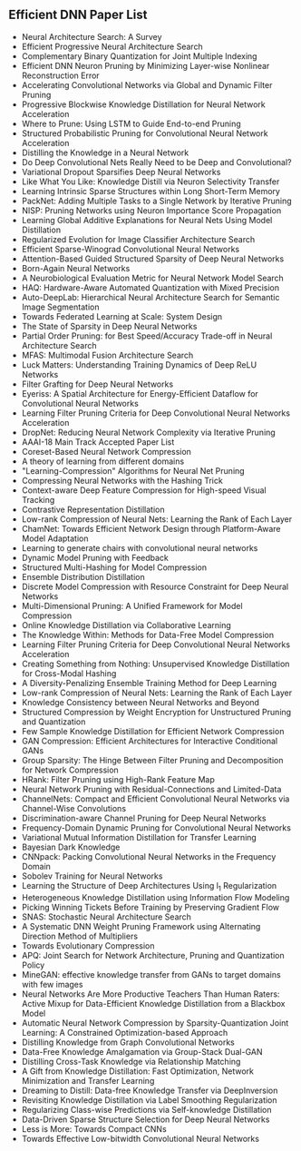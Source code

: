 <h2> Efficient DNN Paper List </h2>



<ul>

                             

 <li><a target="_blank" href="https://github.com/manjunath5496/Efficient-DNN-Paper-List/blob/master/dnn(1).pdf" style="text-decoration:none;">Neural Architecture Search: A Survey</a></li>

 <li><a target="_blank" href="https://github.com/manjunath5496/Efficient-DNN-Paper-List/blob/master/dnn(2).pdf" style="text-decoration:none;">Efficient Progressive Neural Architecture Search</a></li>

<li><a target="_blank" href="https://github.com/manjunath5496/Efficient-DNN-Paper-List/blob/master/dnn(3).pdf" style="text-decoration:none;">Complementary Binary Quantization for Joint Multiple Indexing</a></li>
 <li><a target="_blank" href="https://github.com/manjunath5496/Efficient-DNN-Paper-List/blob/master/dnn(4).pdf" style="text-decoration:none;">Efficient DNN Neuron Pruning by Minimizing Layer-wise Nonlinear Reconstruction Error</a></li>                              
<li><a target="_blank" href="https://github.com/manjunath5496/Efficient-DNN-Paper-List/blob/master/dnn(5).pdf" style="text-decoration:none;">Accelerating Convolutional Networks via Global and Dynamic Filter Pruning</a></li>
<li><a target="_blank" href="https://github.com/manjunath5496/Efficient-DNN-Paper-List/blob/master/dnn(6).pdf" style="text-decoration:none;">Progressive Blockwise Knowledge Distillation for Neural Network Acceleration</a></li>
 <li><a target="_blank" href="https://github.com/manjunath5496/Efficient-DNN-Paper-List/blob/master/dnn(7).pdf" style="text-decoration:none;">Where to Prune: Using LSTM to Guide End-to-end Pruning</a></li>

 <li><a target="_blank" href="https://github.com/manjunath5496/Efficient-DNN-Paper-List/blob/master/dnn(8).pdf" style="text-decoration:none;"> Structured Probabilistic Pruning for Convolutional Neural Network Acceleration </a></li>
   <li><a target="_blank" href="https://github.com/manjunath5496/Efficient-DNN-Paper-List/blob/master/dnn(9).pdf" style="text-decoration:none;">Distilling the Knowledge in a Neural Network</a></li>
  
   
 <li><a target="_blank" href="https://github.com/manjunath5496/Efficient-DNN-Paper-List/blob/master/dnn(10).pdf" style="text-decoration:none;">Do Deep Convolutional Nets Really Need to be Deep and Convolutional?</a></li>                              
<li><a target="_blank" href="https://github.com/manjunath5496/Efficient-DNN-Paper-List/blob/master/dnn(11).pdf" style="text-decoration:none;">Variational Dropout Sparsifies Deep Neural Networks</a></li>
<li><a target="_blank" href="https://github.com/manjunath5496/Efficient-DNN-Paper-List/blob/master/dnn(12).pdf" style="text-decoration:none;">Like What You Like: Knowledge Distill via Neuron Selectivity Transfer</a></li>
<li><a target="_blank" href="https://github.com/manjunath5496/Efficient-DNN-Paper-List/blob/master/dnn(13).pdf" style="text-decoration:none;">Learning Intrinsic Sparse Structures within Long Short-Term Memory</a></li>

<li><a target="_blank" href="https://github.com/manjunath5496/Efficient-DNN-Paper-List/blob/master/dnn(14).pdf" style="text-decoration:none;">PackNet: Adding Multiple Tasks to a Single Network by Iterative Pruning</a></li>
                              
<li><a target="_blank" href="https://github.com/manjunath5496/Efficient-DNN-Paper-List/blob/master/dnn(15).pdf" style="text-decoration:none;">NISP: Pruning Networks using Neuron Importance Score Propagation</a></li>

<li><a target="_blank" href="https://github.com/manjunath5496/Efficient-DNN-Paper-List/blob/master/dnn(16).pdf" style="text-decoration:none;">Learning Global Additive Explanations for Neural Nets Using Model Distillation</a></li>

  <li><a target="_blank" href="https://github.com/manjunath5496/Efficient-DNN-Paper-List/blob/master/dnn(17).pdf" style="text-decoration:none;">Regularized Evolution for Image Classifier Architecture Search</a></li>   
  
<li><a target="_blank" href="https://github.com/manjunath5496/Efficient-DNN-Paper-List/blob/master/dnn(18).pdf" style="text-decoration:none;">Efficient Sparse-Winograd Convolutional Neural Networks</a></li> 

  
<li><a target="_blank" href="https://github.com/manjunath5496/Efficient-DNN-Paper-List/blob/master/dnn(19).pdf" style="text-decoration:none;">Attention-Based Guided Structured Sparsity of Deep Neural Networks</a></li> 

<li><a target="_blank" href="https://github.com/manjunath5496/Efficient-DNN-Paper-List/blob/master/dnn(20).pdf" style="text-decoration:none;">Born-Again Neural Networks</a></li>

<li><a target="_blank" href="https://github.com/manjunath5496/Efficient-DNN-Paper-List/blob/master/dnn(21).pdf" style="text-decoration:none;">A Neurobiological Evaluation Metric for Neural Network Model Search</a></li>
<li><a target="_blank" href="https://github.com/manjunath5496/Efficient-DNN-Paper-List/blob/master/dnn(22).pdf" style="text-decoration:none;">HAQ: Hardware-Aware Automated Quantization with Mixed Precision</a></li> 
 <li><a target="_blank" href="https://github.com/manjunath5496/Efficient-DNN-Paper-List/blob/master/dnn(23).pdf" style="text-decoration:none;">Auto-DeepLab:
Hierarchical Neural Architecture Search for Semantic Image Segmentation</a></li> 
 

   <li><a target="_blank" href="https://github.com/manjunath5496/Efficient-DNN-Paper-List/blob/master/dnn(24).pdf" style="text-decoration:none;">Towards Federated Learning at Scale: System Design</a></li>
 
   <li><a target="_blank" href="https://github.com/manjunath5496/Efficient-DNN-Paper-List/blob/master/dnn(25).pdf" style="text-decoration:none;">The State of Sparsity in Deep Neural Networks</a></li>                              
 <li><a target="_blank" href="https://github.com/manjunath5496/Efficient-DNN-Paper-List/blob/master/dnn(26).pdf" style="text-decoration:none;">Partial Order Pruning: for Best Speed/Accuracy Trade-off in Neural Architecture Search</a></li>
 <li><a target="_blank" href="https://github.com/manjunath5496/Efficient-DNN-Paper-List/blob/master/dnn(27).pdf" style="text-decoration:none;">MFAS: Multimodal Fusion Architecture Search</a></li>
   
 
   <li><a target="_blank" href="https://github.com/manjunath5496/Efficient-DNN-Paper-List/blob/master/dnn(28).pdf" style="text-decoration:none;">Luck Matters: Understanding Training Dynamics of Deep ReLU Networks</a></li>
 
   <li><a target="_blank" href="https://github.com/manjunath5496/Efficient-DNN-Paper-List/blob/master/dnn(29).pdf" style="text-decoration:none;">Filter Grafting for Deep Neural Networks </a></li>                              

  <li><a target="_blank" href="https://github.com/manjunath5496/Efficient-DNN-Paper-List/blob/master/dnn(30).pdf" style="text-decoration:none;">Eyeriss: A Spatial Architecture for Energy-Efficient Dataflow for Convolutional Neural Networks</a></li>
 
   <li><a target="_blank" href="https://github.com/manjunath5496/Efficient-DNN-Paper-List/blob/master/dnn(31).pdf" style="text-decoration:none;">Learning Filter Pruning Criteria
for Deep Convolutional Neural Networks Acceleration</a></li> 
    <li><a target="_blank" href="https://github.com/manjunath5496/Efficient-DNN-Paper-List/blob/master/dnn(32).pdf" style="text-decoration:none;">DropNet: Reducing Neural Network Complexity via Iterative Pruning</a></li> 

   <li><a target="_blank" href="https://github.com/manjunath5496/Efficient-DNN-Paper-List/blob/master/dnn(33).pdf" style="text-decoration:none;">AAAI-18 Main Track Accepted Paper List</a></li>                              

  <li><a target="_blank" href="https://github.com/manjunath5496/Efficient-DNN-Paper-List/blob/master/dnn(34).pdf" style="text-decoration:none;">Coreset-Based Neural Network Compression</a></li> 
 
  <li><a target="_blank" href="https://github.com/manjunath5496/Efficient-DNN-Paper-List/blob/master/dnn(35).pdf" style="text-decoration:none;">A theory of learning from different domains</a></li> 

  <li><a target="_blank" href="https://github.com/manjunath5496/Efficient-DNN-Paper-List/blob/master/dnn(36).pdf" style="text-decoration:none;">"Learning-Compression" Algorithms for Neural Net Pruning</a></li> 
 
<li><a target="_blank" href="https://github.com/manjunath5496/Efficient-DNN-Paper-List/blob/master/dnn(37).pdf" style="text-decoration:none;">Compressing Neural Networks with the Hashing Trick</a></li>
 <li><a target="_blank" href="https://github.com/manjunath5496/Efficient-DNN-Paper-List/blob/master/dnn(38).pdf" style="text-decoration:none;">Context-aware Deep Feature Compression for High-speed Visual Tracking</a></li>
<li><a target="_blank" href="https://github.com/manjunath5496/Efficient-DNN-Paper-List/blob/master/dnn(39).pdf" style="text-decoration:none;">Contrastive Representation Distillation</a></li>
 <li><a target="_blank" href="https://github.com/manjunath5496/Efficient-DNN-Paper-List/blob/master/dnn(40).pdf" style="text-decoration:none;">Low-rank Compression of Neural Nets: Learning the Rank of Each Layer</a></li>                              
<li><a target="_blank" href="https://github.com/manjunath5496/Efficient-DNN-Paper-List/blob/master/dnn(41).pdf" style="text-decoration:none;">ChamNet: Towards Efficient Network Design through Platform-Aware Model Adaptation</a></li>
<li><a target="_blank" href="https://github.com/manjunath5496/Efficient-DNN-Paper-List/blob/master/dnn(42).pdf" style="text-decoration:none;">Learning to generate chairs with convolutional neural networks</a></li>
 
  <li><a target="_blank" href="https://github.com/manjunath5496/Efficient-DNN-Paper-List/blob/master/dnn(43).pdf" style="text-decoration:none;">Dynamic Model Pruning with Feedback</a></li>
 <li><a target="_blank" href="https://github.com/manjunath5496/Efficient-DNN-Paper-List/blob/master/dnn(44).pdf" style="text-decoration:none;">Structured Multi-Hashing for Model Compression</a></li>
   <li><a target="_blank" href="https://github.com/manjunath5496/Efficient-DNN-Paper-List/blob/master/dnn(45).pdf" style="text-decoration:none;">Ensemble Distribution Distillation</a></li>  
   
<li><a target="_blank" href="https://github.com/manjunath5496/Efficient-DNN-Paper-List/blob/master/dnn(46).pdf" style="text-decoration:none;">Discrete Model Compression with Resource Constraint for Deep Neural Networks</a></li> 
                             
<li><a target="_blank" href="https://github.com/manjunath5496/Efficient-DNN-Paper-List/blob/master/dnn(47).pdf" style="text-decoration:none;">Multi-Dimensional Pruning: A Unified Framework for Model Compression</a></li>
<li><a target="_blank" href="https://github.com/manjunath5496/Efficient-DNN-Paper-List/blob/master/dnn(48).pdf" style="text-decoration:none;">Online Knowledge Distillation via Collaborative Learning</a></li>

<li><a target="_blank" href="https://github.com/manjunath5496/Efficient-DNN-Paper-List/blob/master/dnn(49).pdf" style="text-decoration:none;">The Knowledge Within: Methods for Data-Free Model Compression</a></li>
                              
<li><a target="_blank" href="https://github.com/manjunath5496/Efficient-DNN-Paper-List/blob/master/dnn(50).pdf" style="text-decoration:none;">Learning Filter Pruning Criteria
for Deep Convolutional Neural Networks Acceleration</a></li>
<li><a target="_blank" href="https://github.com/manjunath5496/Efficient-DNN-Paper-List/blob/master/dnn(51).pdf" style="text-decoration:none;">Creating Something from Nothing:
Unsupervised Knowledge Distillation for Cross-Modal Hashing</a></li>
<li><a target="_blank" href="https://github.com/manjunath5496/Efficient-DNN-Paper-List/blob/master/dnn(52).pdf" style="text-decoration:none;">A Diversity-Penalizing Ensemble Training Method for Deep Learning</a></li>

<li><a target="_blank" href="https://github.com/manjunath5496/Efficient-DNN-Paper-List/blob/master/dnn(53).pdf" style="text-decoration:none;">Low-rank Compression of Neural Nets: Learning the Rank of Each Layer</a></li>
 
<li><a target="_blank" href="https://github.com/manjunath5496/Efficient-DNN-Paper-List/blob/master/dnn(54).pdf" style="text-decoration:none;">Knowledge Consistency between Neural Networks and Beyond</a></li>

<li><a target="_blank" href="https://github.com/manjunath5496/Efficient-DNN-Paper-List/blob/master/dnn(55).pdf" style="text-decoration:none;">Structured Compression by Weight Encryption for Unstructured Pruning and Quantization</a></li>
 
  <li><a target="_blank" href="https://github.com/manjunath5496/Efficient-DNN-Paper-List/blob/master/dnn(56).pdf" style="text-decoration:none;">Few Sample Knowledge Distillation for Efficient Network Compression </a></li>                              

  <li><a target="_blank" href="https://github.com/manjunath5496/Efficient-DNN-Paper-List/blob/master/dnn(57).pdf" style="text-decoration:none;">GAN Compression: Efficient Architectures for Interactive Conditional GANs</a></li>
 
   <li><a target="_blank" href="https://github.com/manjunath5496/Efficient-DNN-Paper-List/blob/master/dnn(58).pdf" style="text-decoration:none;">Group Sparsity: The Hinge Between Filter Pruning and Decomposition for Network Compression</a></li>
    <li><a target="_blank" href="https://github.com/manjunath5496/Efficient-DNN-Paper-List/blob/master/dnn(59).pdf" style="text-decoration:none;">HRank: Filter Pruning using High-Rank Feature Map</a></li>
 
  <li><a target="_blank" href="https://github.com/manjunath5496/Efficient-DNN-Paper-List/blob/master/dnn(60).pdf" style="text-decoration:none;">Neural Network Pruning with Residual-Connections and Limited-Data</a></li>
 
   <li><a target="_blank" href="https://github.com/manjunath5496/Efficient-DNN-Paper-List/blob/master/dnn(61).pdf" style="text-decoration:none;">ChannelNets: Compact and Efficient Convolutional Neural Networks via Channel-Wise Convolutions</a></li>
 
   <li><a target="_blank" href="https://github.com/manjunath5496/Efficient-DNN-Paper-List/blob/master/dnn(62).pdf" style="text-decoration:none;">Discrimination-aware Channel Pruning for Deep Neural Networks</a></li>
 
   <li><a target="_blank" href="https://github.com/manjunath5496/Efficient-DNN-Paper-List/blob/master/dnn(63).pdf" style="text-decoration:none;">Frequency-Domain Dynamic Pruning for Convolutional Neural Networks</a></li>                              

  <li><a target="_blank" href="https://github.com/manjunath5496/Efficient-DNN-Paper-List/blob/master/dnn(64).pdf" style="text-decoration:none;">Variational Mutual Information Distillation for Transfer Learning</a></li>
 
   <li><a target="_blank" href="https://github.com/manjunath5496/Efficient-DNN-Paper-List/blob/master/dnn(65).pdf" style="text-decoration:none;">Bayesian Dark Knowledge </a></li> 

   <li><a target="_blank" href="https://github.com/manjunath5496/Efficient-DNN-Paper-List/blob/master/dnn(66).pdf" style="text-decoration:none;">CNNpack: Packing Convolutional Neural Networks in the Frequency Domain</a></li> 
 
   <li><a target="_blank" href="https://github.com/manjunath5496/Efficient-DNN-Paper-List/blob/master/dnn(67).pdf" style="text-decoration:none;">Sobolev Training for Neural Networks</a></li>                              

  <li><a target="_blank" href="https://github.com/manjunath5496/Efficient-DNN-Paper-List/blob/master/dnn(68).pdf" style="text-decoration:none;">Learning the Structure of Deep
  Architectures Using l<sub>1</sub> Regularization</a></li> 
 
  
   <li><a target="_blank" href="https://github.com/manjunath5496/Efficient-DNN-Paper-List/blob/master/dnn(69).pdf" style="text-decoration:none;">Heterogeneous Knowledge Distillation using Information Flow Modeling</a></li>                              

  <li><a target="_blank" href="https://github.com/manjunath5496/Efficient-DNN-Paper-List/blob/master/dnn(70).pdf" style="text-decoration:none;">Picking Winning Tickets Before Training by Preserving Gradient Flow</a></li> 
  
 
 <li><a target="_blank" href="https://github.com/manjunath5496/Efficient-DNN-Paper-List/blob/master/dnn(71).pdf" style="text-decoration:none;">SNAS: Stochastic Neural Architecture Search</a></li>
 
 <li><a target="_blank" href="https://github.com/manjunath5496/Efficient-DNN-Paper-List/blob/master/dnn(72).pdf" style="text-decoration:none;">A Systematic DNN Weight Pruning Framework using Alternating Direction Method of Multipliers</a></li> 
 
 
 <li><a target="_blank" href="https://github.com/manjunath5496/Efficient-DNN-Paper-List/blob/master/dnn(73).pdf" style="text-decoration:none;">Towards Evolutionary Compression</a></li>
  <li><a target="_blank" href="https://github.com/manjunath5496/Efficient-DNN-Paper-List/blob/master/dnn(74).pdf" style="text-decoration:none;">APQ: Joint Search for Network Architecture, Pruning and Quantization Policy</a></li>
    <li><a target="_blank" href="https://github.com/manjunath5496/Efficient-DNN-Paper-List/blob/master/dnn(75).pdf" style="text-decoration:none;">MineGAN: effective knowledge transfer from GANs to target domains with few images</a></li>                        
<li><a target="_blank" href="https://github.com/manjunath5496/Efficient-DNN-Paper-List/blob/master/dnn(76).pdf" style="text-decoration:none;">Neural Networks Are More Productive Teachers Than Human Raters: Active Mixup for Data-Efficient Knowledge Distillation from a Blackbox Model</a></li>

 <li><a target="_blank" href="https://github.com/manjunath5496/Efficient-DNN-Paper-List/blob/master/dnn(77).pdf" style="text-decoration:none;">Automatic Neural Network Compression by Sparsity-Quantization Joint Learning: A Constrained Optimization-based Approach</a></li> 
 
 
 <li><a target="_blank" href="https://github.com/manjunath5496/Efficient-DNN-Paper-List/blob/master/dnn(78).pdf" style="text-decoration:none;">Distilling Knowledge from Graph Convolutional Networks</a></li>
  <li><a target="_blank" href="https://github.com/manjunath5496/Efficient-DNN-Paper-List/blob/master/dnn(79).pdf" style="text-decoration:none;">Data-Free Knowledge Amalgamation via Group-Stack Dual-GAN</a></li>


 <li><a target="_blank" href="https://github.com/manjunath5496/Efficient-DNN-Paper-List/blob/master/dnn(80).pdf" style="text-decoration:none;">Distilling Cross-Task Knowledge via Relationship Matching</a></li> 
 
 
 <li><a target="_blank" href="https://github.com/manjunath5496/Efficient-DNN-Paper-List/blob/master/dnn(81).pdf" style="text-decoration:none;">A Gift from Knowledge Distillation: Fast Optimization, Network Minimization and Transfer Learning</a></li>
  <li><a target="_blank" href="https://github.com/manjunath5496/Efficient-DNN-Paper-List/blob/master/dnn(82).pdf" style="text-decoration:none;">Dreaming to Distill: Data-free Knowledge Transfer via DeepInversion</a></li>

 <li><a target="_blank" href="https://github.com/manjunath5496/Efficient-DNN-Paper-List/blob/master/dnn(83).pdf" style="text-decoration:none;">Revisiting Knowledge Distillation via Label Smoothing Regularization</a></li>
  <li><a target="_blank" href="https://github.com/manjunath5496/Efficient-DNN-Paper-List/blob/master/dnn(84).pdf" style="text-decoration:none;">Regularizing Class-wise Predictions via Self-knowledge Distillation</a></li>

 <li><a target="_blank" href="https://github.com/manjunath5496/Efficient-DNN-Paper-List/blob/master/dnn(85).pdf" style="text-decoration:none;">Data-Driven Sparse Structure Selection for Deep Neural Networks</a></li>
  <li><a target="_blank" href="https://github.com/manjunath5496/Efficient-DNN-Paper-List/blob/master/dnn(86).pdf" style="text-decoration:none;">Less is More: Towards Compact CNNs</a></li>

 <li><a target="_blank" href="https://github.com/manjunath5496/Efficient-DNN-Paper-List/blob/master/dnn(87).pdf" style="text-decoration:none;">Towards Effective Low-bitwidth Convolutional Neural Networks</a></li>
  </ul>
  
  
  
